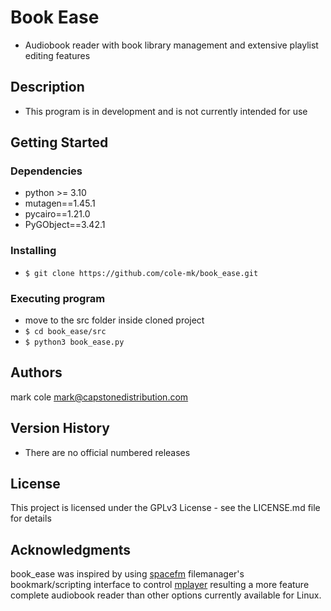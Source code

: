 # Book Ease

* Audiobook reader with book library management and extensive playlist editing features 

## Description
* This program is in development and is not currently intended for use

## Getting Started

### Dependencies
* python >= 3.10
* mutagen==1.45.1
* pycairo==1.21.0
* PyGObject==3.42.1

### Installing

* ```$ git clone https://github.com/cole-mk/book_ease.git```

### Executing program

* move to the src folder inside cloned project
* ```$ cd book_ease/src```
* ```$ python3 book_ease.py```

## Authors

mark cole <mark@capstonedistribution.com>

## Version History
* There are no official numbered releases

## License

This project is licensed under the GPLv3 License - see the LICENSE.md file for details

## Acknowledgments

book_ease was inspired by using [spacefm](https://ignorantguru.github.io/spacefm/) filemanager's bookmark/scripting interface to control [mplayer](http://www.mplayerhq.hu/design7/news.html) resulting a more feature complete audiobook reader than other options currently available for Linux.

